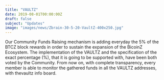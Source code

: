 ```yaml
---
title: "VAULTZ"
date: 2019-08-01T00:00:00Z
draft: false
subject: "Updates"
image: "images/news/Zbrain-30-5-20-VaultZ-400x250.jpg"
---
```


Our Community Funds Raising mechanism is adding everyday the 5% of the BTCZ block rewards in order to sustain the expansion of the BicoinZ Ecosystem. The implementation of the VAULTZ and the specification of the exact  percentage (%), that it is going to be supported with, have been both voted by the Community. From now on, with complete transparency, every member is able to monitor the gathered funds in all the VAULTZ addresses, with thevaultz info board.
